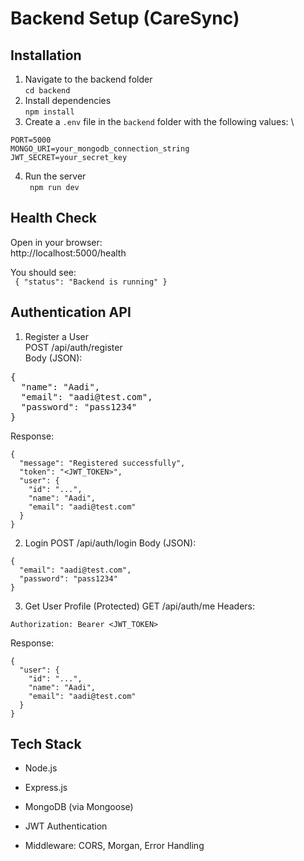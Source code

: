 # Backend Setup (CareSync)

## Installation
1. Navigate to the backend folder \
` cd backend `
2. Install dependencies \
` npm install `
3. Create a `.env` file in the `backend` folder with the following values: \
``` 
PORT=5000
MONGO_URI=your_mongodb_connection_string
JWT_SECRET=your_secret_key
```

4. Run the server \
` npm run dev`

## Health Check
Open in your browser: \
http://localhost:5000/health 

You should see: \
` { "status": "Backend is running" }`

## Authentication API
1) Register a User \
POST /api/auth/register \
Body (JSON):

<pre>
{
  "name": "Aadi",
  "email": "aadi@test.com",
  "password": "pass1234"
}
</pre>

Response:
```
{
  "message": "Registered successfully",
  "token": "<JWT_TOKEN>",
  "user": {
    "id": "...",
    "name": "Aadi",
    "email": "aadi@test.com"
  }
}
```

2) Login
POST /api/auth/login
Body (JSON):
```
{
  "email": "aadi@test.com",
  "password": "pass1234"
}
```

3) Get User Profile (Protected)
GET /api/auth/me
Headers:
```
Authorization: Bearer <JWT_TOKEN>
```

Response:
```
{
  "user": {
    "id": "...",
    "name": "Aadi",
    "email": "aadi@test.com"
  }
}
```

## Tech Stack
* Node.js

* Express.js

* MongoDB (via Mongoose)

* JWT Authentication

* Middleware: CORS, Morgan, Error Handling
